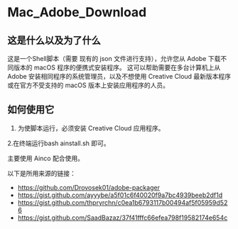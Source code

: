 # Mac_Adobe_Download

## 这是什么以及为了什么

这是一个Shell脚本（需要 现有的 json 文件进行支持），允许您从 Adobe 下载不同版本的 macOS 程序的便携式安装程序。 这可以帮助需要在多台计算机上从 Adobe 安装相同程序的系统管理员，以及不想使用 Creative Cloud 最新版本程序或在官方不受支持的 macOS 版本上安装应用程序的人员。

## 如何使用它

1. 为使脚本运行，必须安装 Creative Cloud 应用程序。

2.在终端运行bash ainstall.sh 即可。

主要使用 Ainco 配合使用。

以下是所用来源的链接：
- https://github.com/Drovosek01/adobe-packager
- https://gist.github.com/ayyybe/a5f01c6f40020f9a7bc4939beeb2df1d
- https://gist.github.com/thpryrchn/c0ea1b6793117b00494af5f05959d526
- https://gist.github.com/SaadBazaz/37f41fffc66efea798f19582174e654c
